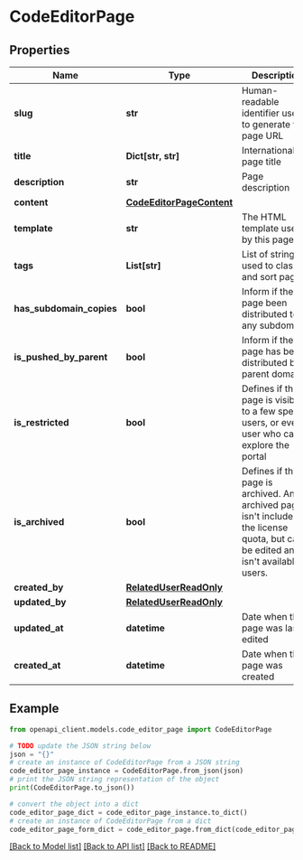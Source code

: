 # CodeEditorPage


## Properties

Name | Type | Description | Notes
------------ | ------------- | ------------- | -------------
**slug** | **str** | Human-readable identifier used to generate the page URL | [optional] 
**title** | **Dict[str, str]** | Internationalized page title | [optional] 
**description** | **str** | Page description | [optional] 
**content** | [**CodeEditorPageContent**](CodeEditorPageContent.md) |  | 
**template** | **str** | The HTML template used by this page | [optional] 
**tags** | **List[str]** | List of strings used to classify and sort pages | [optional] 
**has_subdomain_copies** | **bool** | Inform if the page been distributed to any subdomain | [optional] [readonly] 
**is_pushed_by_parent** | **bool** | Inform if the page has been distributed by a parent domain | [optional] [readonly] 
**is_restricted** | **bool** | Defines if the page is visible to a few specific users, or every user who can explore the portal | [optional] 
**is_archived** | **bool** | Defines if the page is archived. An archived page isn&#39;t included in the license quota, but can&#39;t be edited and isn&#39;t available to users. | [optional] 
**created_by** | [**RelatedUserReadOnly**](RelatedUserReadOnly.md) |  | [optional] 
**updated_by** | [**RelatedUserReadOnly**](RelatedUserReadOnly.md) |  | [optional] 
**updated_at** | **datetime** | Date when the page was last edited | [optional] [readonly] 
**created_at** | **datetime** | Date when the page was created | [optional] [readonly] 

## Example

```python
from openapi_client.models.code_editor_page import CodeEditorPage

# TODO update the JSON string below
json = "{}"
# create an instance of CodeEditorPage from a JSON string
code_editor_page_instance = CodeEditorPage.from_json(json)
# print the JSON string representation of the object
print(CodeEditorPage.to_json())

# convert the object into a dict
code_editor_page_dict = code_editor_page_instance.to_dict()
# create an instance of CodeEditorPage from a dict
code_editor_page_form_dict = code_editor_page.from_dict(code_editor_page_dict)
```
[[Back to Model list]](../README.md#documentation-for-models) [[Back to API list]](../README.md#documentation-for-api-endpoints) [[Back to README]](../README.md)


